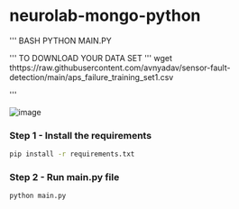 # neurolab-mongo-python

''' BASH
PYTHON MAIN.PY

'''
TO DOWNLOAD YOUR DATA SET
'''
wget thttps://raw.githubusercontent.com/avnyadav/sensor-fault-detection/main/aps_failure_training_set1.csv

'''

![image](https://user-images.githubusercontent.com/57321948/196933065-4b16c235-f3b9-4391-9cfe-4affcec87c35.png)

### Step 1 - Install the requirements

```bash
pip install -r requirements.txt
```

### Step 2 - Run main.py file

```bash
python main.py
```
